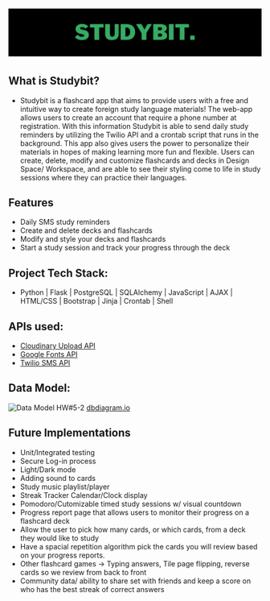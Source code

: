 # ![MasterHead](studibit.png)


## What is Studybit?

- Studybit is a flashcard app that aims to provide users with a free and intuitive way to create foreign study language materials! The web-app allows users to create an account that require a phone number at registration. With this information Studybit is able to send daily study reminders by utilizing the Twilio API and a crontab script that runs in the background. This app also gives users the power to personalize their materials in hopes of making learning more fun and flexible. Users can create, delete, modify and customize flashcards and decks in Design Space/ Workspace, and are able to see their styling come to life in study sessions where they can practice their languages.

## Features

- Daily SMS study reminders
- Create and delete decks and flashcards
- Modify and style your decks and flashcards
- Start a study session and track your progress through the deck

## Project Tech Stack:
- Python | Flask | PostgreSQL | SQLAlchemy | JavaScript | AJAX | HTML/CSS | Bootstrap | Jinja | Crontab | Shell

## APIs used:
- [Cloudinary Upload API](https://cloudinary.com/documentation/image_upload_api_reference)
- [Google Fonts API](https://developers.google.com/fonts/docs/developer_api)
- [Twilio SMS API](https://www.twilio.com/docs/sms/api)

## Data Model:
![Data Model HW#5-2](https://user-images.githubusercontent.com/89920108/236864227-f16d11dc-0c99-453b-925d-534ce28c2e60.png)
[dbdiagram.io](https://dbdiagram.io/d/6429b5d45758ac5f17261779)

## Future Implementations
  - Unit/Integrated testing
  - Secure Log-in process
  - Light/Dark mode
  - Adding sound to cards
  - Study music playlist/player
  - Streak Tracker Calendar/Clock display
  - Pomodoro/Cutomizable timed study sessions w/ visual countdown
  - Progress report page that allows users to monitor their progress on a flashcard deck
  - Allow the user to pick how many cards, or which cards, from a deck they would like to study
  - Have a spacial repetition algorithm pick the cards you will review based on your progress reports.
  - Other flashcard games → Typing answers, Tile page flipping, reverse cards so we review from back to front
  - Community data/ ability to share set with friends and keep a score on who has the best streak of correct answers


